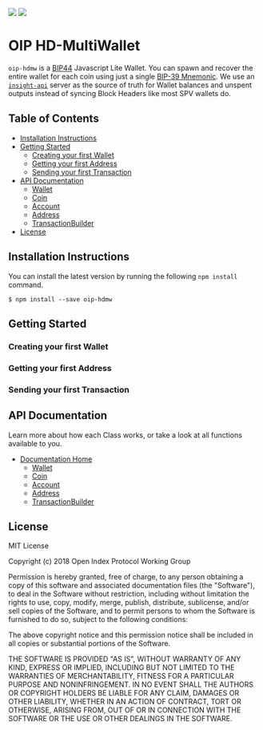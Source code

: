 ![](https://travis-ci.org/oipwg/oip-hdmw.svg?branch=master)
[![](https://img.shields.io/npm/v/oip-hdmw.svg)](https://www.npmjs.com/package/oip-hdmw)
# OIP HD-MultiWallet
`oip-hdmw` is a [BIP44](https://github.com/bitcoin/bips/blob/master/bip-0044.mediawiki) Javascript Lite Wallet. You can spawn and recover the entire wallet for each coin using just a single [BIP-39 Mnemonic](https://github.com/bitcoin/bips/blob/master/bip-0039.mediawiki). We use an [`insight-api`](https://github.com/bitpay/insight-api) server as the source of truth for Wallet balances and unspent outputs instead of syncing Block Headers like most SPV wallets do. 

## Table of Contents
* [Installation Instructions](https://github.com/oipwg/oip-hdmw/#installation-instructions)
* [Getting Started](https://github.com/oipwg/oip-hdmw/#getting-started)
	* [Creating your first Wallet](https://github.com/oipwg/oip-hdmw/#)
	* [Getting your first Address](https://github.com/oipwg/oip-hdmw/#)
	* [Sending your first Transaction](https://github.com/oipwg/oip-hdmw/#)
* [API Documentation](https://github.com/oipwg/oip-hdmw/#api-documentation)
	* [Wallet](https://oipwg.github.io/oip-hdmw/1.0.0/Wallet.html)
	* [Coin](https://oipwg.github.io/oip-hdmw/1.0.0/Coin.html)
	* [Account](https://oipwg.github.io/oip-hdmw/1.0.0/Account.html)
	* [Address](https://oipwg.github.io/oip-hdmw/1.0.0/Address.html)
	* [TransactionBuilder](https://oipwg.github.io/oip-hdmw/1.0.0/TransactionBuilder.html)
* [License](https://github.com/oipwg/oip-hdmw/#license)

## Installation Instructions
You can install the latest version by running the following `npm install` command.
```
$ npm install --save oip-hdmw
```
## Getting Started
### Creating your first Wallet
### Getting your first Address
### Sending your first Transaction

## API Documentation
Learn more about how each Class works, or take a look at all functions available to you.
* [Documentation Home](https://oipwg.github.io/oip-hdmw/)
	* [Wallet](https://oipwg.github.io/oip-hdmw/1.0.0/Wallet.html)
	* [Coin](https://oipwg.github.io/oip-hdmw/1.0.0/Coin.html)
	* [Account](https://oipwg.github.io/oip-hdmw/1.0.0/Account.html)
	* [Address](https://oipwg.github.io/oip-hdmw/1.0.0/Address.html)
	* [TransactionBuilder](https://oipwg.github.io/oip-hdmw/1.0.0/TransactionBuilder.html)

## License
MIT License

Copyright (c) 2018 Open Index Protocol Working Group

Permission is hereby granted, free of charge, to any person obtaining a copy
of this software and associated documentation files (the "Software"), to deal
in the Software without restriction, including without limitation the rights
to use, copy, modify, merge, publish, distribute, sublicense, and/or sell
copies of the Software, and to permit persons to whom the Software is
furnished to do so, subject to the following conditions:

The above copyright notice and this permission notice shall be included in all
copies or substantial portions of the Software.

THE SOFTWARE IS PROVIDED "AS IS", WITHOUT WARRANTY OF ANY KIND, EXPRESS OR
IMPLIED, INCLUDING BUT NOT LIMITED TO THE WARRANTIES OF MERCHANTABILITY,
FITNESS FOR A PARTICULAR PURPOSE AND NONINFRINGEMENT. IN NO EVENT SHALL THE
AUTHORS OR COPYRIGHT HOLDERS BE LIABLE FOR ANY CLAIM, DAMAGES OR OTHER
LIABILITY, WHETHER IN AN ACTION OF CONTRACT, TORT OR OTHERWISE, ARISING FROM,
OUT OF OR IN CONNECTION WITH THE SOFTWARE OR THE USE OR OTHER DEALINGS IN THE
SOFTWARE.